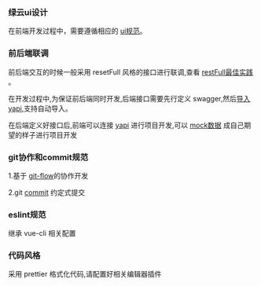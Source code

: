 ### 绿云ui设计
在前端开发过程中，需要遵循相应的 [ui规范](http://192.168.0.35:8090/pages/viewpage.action?pageId=31531522)。
### 前后端联调
前后端交互的时候一般采用 resetFull 风格的接口进行联调,查看 [restFull最佳实践](http://192.168.0.35:8090/pages/viewpage.action?pageId=21201737) 。

在开发过程中,为保证前后端同时开发,后端接口需要先行定义 swagger,然后[导入yapi](http://192.168.0.35:8090/pages/viewpage.action?pageId=17176417),支持自动导入。

在后端定义好接口后,前端可以连接 [yapi](https://yapi.ihotel.cn:8443/) 进行项目开发,可以 [mock数据](https://hellosean1025.github.io/yapi/documents/mock.html) 成自己期望的样子进行项目开发

### git协作和commit规范
1.基于 [git-flow](http://192.168.0.35:8090/pages/viewpage.action?pageId=16548145)的协作开发

2.git [commit](https://zhuanlan.zhihu.com/p/90281637) 约定式提交
### eslint规范
继承 vue-cli 相关配置
### 代码风格
采用 prettier 格式化代码,请配置好相关编辑器插件